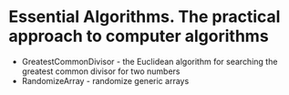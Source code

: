 # Essential Algorithms. The practical approach to computer algorithms

- GreatestCommonDivisor - the Euclidean algorithm for searching the greatest common divisor for two numbers
- RandomizeArray - randomize generic arrays
